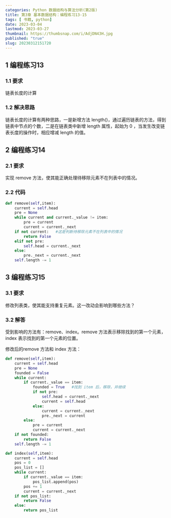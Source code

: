 ```yaml
---
categories: Python 数据结构与算法分析(第2版)
title: 第3章 基本数据结构：编程练习13-15
tags: [ 书籍, python]
date: 2023-03-04
lastmod: 2023-03-27 
thumbnail: https://thumbsnap.com/i/AdjDN43H.jpg
published: "true"
slug: 20230312151720
---
```



## 1 编程练习13
### 1.1 要求
链表长度的计算
### 1.2 解决思路
链表长度的计算有两种思路，一是新增方法 length()，通过遍历链表的方法，得到链表中节点的个数，二是在链表类中新增 length 属性，起始为 0 ，当发生改变链表长度的操作时，相应增减 length 的值。

## 2 编程练习14
### 2.1 要求
实现 remove 方法，使其能正确处理待移除元素不在列表中的情况。
### 2.2 代码
```python
def remove(self,item):        
    current = self.head
    pre = None
    while current and current._value != item:
        pre = current
        current = current._next
    if not current:   #这是判断待移除元素不在列表中的情况
        return False
    elif not pre:
        self.head = current._next
    else:
        pre._next = current._next        
    self.length -= 1
```

## 3 编程练习15
### 3.1 要求
修改列表类，使其能支持重复元素。这一改动会影响到哪些方法？
### 3.2 解答
受到影响的方法有：remove、index。remove 方法表示移除找到的第一个元素，index 表示找到的第一个元素的位置。

修改后的remove 方法和 index 方法：

```python
def remove(self,item):        
    current = self.head
    pre = None
    founded = False
    while current:
        if current._value == item:
            founded = True   #找到 item 后，移除，并继续
            if not pre:
                self.head = current._next
                current = self.head                    
            else:
                current = current._next
                pre._next = current
        else:
            pre = current
            current = current._next
    if not founded:
        return False               
    self.length -= 1

def index(self,item):
    current = self.head
    pos = 0
    pos_list = []
    while current:
        if current._value == item:
            pos_list.append(pos)
        pos += 1
        current = current._next
    if not pos_list:
        return False
    else:
        return pos_list
```
